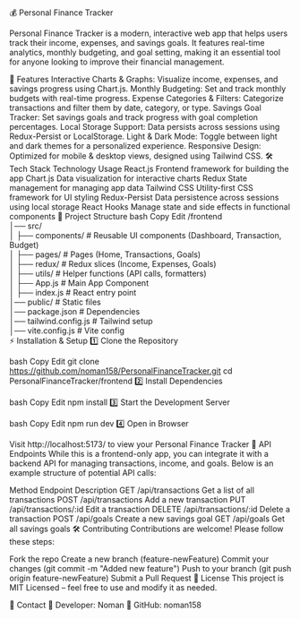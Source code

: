 💰 Personal Finance Tracker

Personal Finance Tracker is a modern, interactive web app that helps users track their income, expenses, and savings goals. It features real-time analytics, monthly budgeting, and goal setting, making it an essential tool for anyone looking to improve their financial management.

🚀 Features
Interactive Charts & Graphs: Visualize income, expenses, and savings progress using Chart.js.
Monthly Budgeting: Set and track monthly budgets with real-time progress.
Expense Categories & Filters: Categorize transactions and filter them by date, category, or type.
Savings Goal Tracker: Set savings goals and track progress with goal completion percentages.
Local Storage Support: Data persists across sessions using Redux-Persist or LocalStorage.
Light & Dark Mode: Toggle between light and dark themes for a personalized experience.
Responsive Design: Optimized for mobile & desktop views, designed using Tailwind CSS.
🛠️ Tech Stack
Technology	Usage
React.js	Frontend framework for building the app
Chart.js	Data visualization for interactive charts
Redux	State management for managing app data
Tailwind CSS	Utility-first CSS framework for UI styling
Redux-Persist	Data persistence across sessions using local storage
React Hooks	Manage state and side effects in functional components
📂 Project Structure
bash
Copy
Edit
/frontend  
│── src/  
│   ├── components/        # Reusable UI components (Dashboard, Transaction, Budget)  
│   ├── pages/             # Pages (Home, Transactions, Goals)  
│   ├── redux/             # Redux slices (Income, Expenses, Goals)  
│   ├── utils/             # Helper functions (API calls, formatters)  
│   ├── App.js             # Main App Component  
│   ├── index.js           # React entry point  
│── public/                # Static files  
│── package.json           # Dependencies  
│── tailwind.config.js     # Tailwind setup  
│── vite.config.js         # Vite config  
⚡ Installation & Setup
1️⃣ Clone the Repository

bash
Copy
Edit
git clone https://github.com/noman158/PersonalFinanceTracker.git
cd PersonalFinanceTracker/frontend
2️⃣ Install Dependencies

bash
Copy
Edit
npm install
3️⃣ Start the Development Server

bash
Copy
Edit
npm run dev
4️⃣ Open in Browser

Visit http://localhost:5173/ to view your Personal Finance Tracker
📌 API Endpoints
While this is a frontend-only app, you can integrate it with a backend API for managing transactions, income, and goals. Below is an example structure of potential API calls:

Method	Endpoint	Description
GET	/api/transactions	Get a list of all transactions
POST	/api/transactions	Add a new transaction
PUT	/api/transactions/:id	Edit a transaction
DELETE	/api/transactions/:id	Delete a transaction
POST	/api/goals	Create a new savings goal
GET	/api/goals	Get all savings goals
🛠️ Contributing
Contributions are welcome! Please follow these steps:

Fork the repo
Create a new branch (feature-newFeature)
Commit your changes (git commit -m "Added new feature")
Push to your branch (git push origin feature-newFeature)
Submit a Pull Request
📜 License
This project is MIT Licensed – feel free to use and modify it as needed.

💬 Contact
📧 Developer: Noman
🔗 GitHub: noman158

